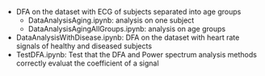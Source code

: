- DFA on the dataset with ECG of subjects separated into age groups
    - DataAnalysisAging.ipynb: analysis on one subject
    - DataAnalysisAgingAllGroups.ipynb: analysis on age groups
- DataAnalysisWithDisease.ipynb: DFA on the dataset with heart rate signals of healthy and diseased subjects
- TestDFA.ipynb: Test that the DFA and Power spectrum analysis methods correctly evaluat the coefficient of a signal